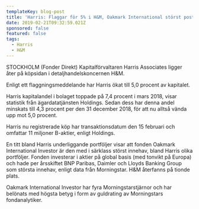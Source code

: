 ```yaml
---
templateKey: blog-post
title: 'Harris: Flaggar för 5% i H&M, Oakmark International störst post'
date: 2019-02-21T09:32:59.021Z
sponsored: false
featured: false
tags:
  - Harris
  - H&M
---
```

STOCKHOLM (Fonder Direkt) Kapitalförvaltaren Harris Associates ligger åter på köpsidan i detaljhandelskoncernen H&M.

Enligt ett flaggningsmeddelande har Harris ökat till 5,0 procent av kapitalet.

Harris kapitalandel i bolaget toppade på 7,4 procent i mars 2018, visar statistik från ägardatatjänsten Holdings. Sedan dess har denna andel minskats till 4,3 procent per den 31 december 2018, för att nu alltså vända upp mot 5,0 procent.

Harris nu registrerade köp har transaktionsdatum den 15 februari och omfattar 11 miljoner B-aktier, enligt Holdings.

En titt bland Harris underliggande portföljer visar att fonden Oakmark International Investor är den med i särklass störst innehav, bland Harris olika portföljer. Fonden investerar i aktier på global basis (med tonvikt på Europa) och hade per årsskiftet BNP Paribas, Daimler och Lloyds Banking Group som största innehav, enligt data från Morningstar. H&M återfanns på tionde plats.

Oakmark International Investor har fyra Morningstarstjärnor och har belönats med högsta betyg i form av guldrating av Morningstars fondanalytiker.
